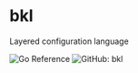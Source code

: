 # bkl

Layered configuration language

![Go Reference](https://bkl.gopatchy.io/go-reference.svg)
![GitHub: bkl](https://bkl.gopatchy.io/github-bkl.svg)
